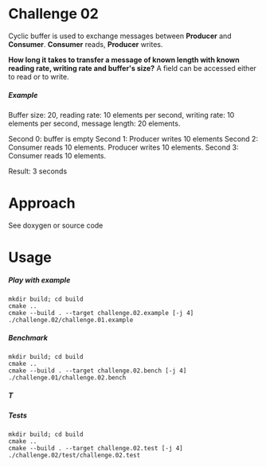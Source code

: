 # Challenge 02
Cyclic buffer is used to exchange messages between **Producer** and **Consumer**.
**Consumer** reads, **Producer** writes.

**How long it takes to transfer a message of known length with known reading rate, writing rate and buffer's size?**
A field can be accessed either to read or to write.

##### Example
Buffer size: 20, reading rate: 10 elements per second, writing rate: 10 elements per second, message length: 20 elements.

Second 0: buffer is empty
Second 1: Producer writes 10 elements
Second 2: Consumer reads 10 elements. Producer writes 10 elements.
Second 3: Consumer reads 10 elements.

Result: 3 seconds

# Approach
See doxygen or source code

# Usage
##### Play with example

```
mkdir build; cd build
cmake ..
cmake --build . --target challenge.02.example [-j 4]
./challenge.02/challenge.01.example
```
##### Benchmark

```
mkdir build; cd build
cmake ..
cmake --build . --target challenge.02.bench [-j 4]
./challenge.01/challenge.02.bench
```
##### T

##### Tests

```
mkdir build; cd build
cmake ..
cmake --build . --target challenge.02.test [-j 4]
./challenge.02/test/challenge.02.test
```
